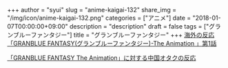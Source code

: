 +++
author = "syui"
slug = "anime-kaigai-132"
share_img = "/img/icon/anime-kaigai-132.png"
categories = ["アニメ"]
date = "2018-01-07T00:00:00+09:00"
description = "description"
draft = false
tags = ["グランブルーファンタジー"]
title = "グランブルーファンタジー"
+++
<a href="http://honyakutyuihou.hatenablog.com/entry/2017/04/02/173718" rel="nofollow" target="_blank" title="海外の反応「GRANBLUE FANTASY(グランブルーファンタジー)-The Animation 」第1話">海外の反応「GRANBLUE FANTASY(グランブルーファンタジー)-The Animation 」第1話</a>

<a href="http://blog.livedoor.jp/kashikou/archives/52067297.html" rel="nofollow" target="_blank" title=" 「GRANBLUE FANTASY The Animation」に対する中国オタクの反応"> 「GRANBLUE FANTASY The Animation」に対する中国オタクの反応</a>

